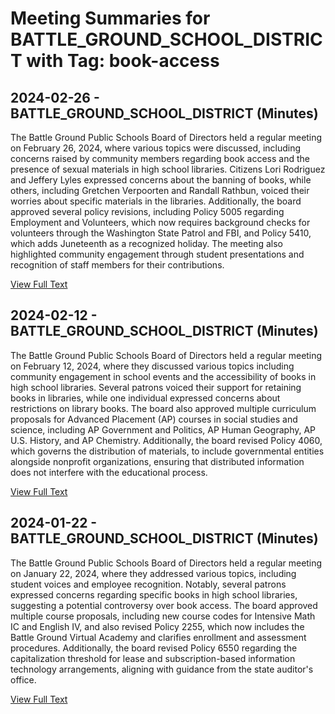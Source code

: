 # Meeting Summaries for BATTLE_GROUND_SCHOOL_DISTRICT with Tag: book-access

## 2024-02-26 - BATTLE_GROUND_SCHOOL_DISTRICT (Minutes)

The Battle Ground Public Schools Board of Directors held a regular meeting on February 26, 2024, where various topics were discussed, including concerns raised by community members regarding book access and the presence of sexual materials in high school libraries. Citizens Lori Rodriguez and Jeffery Lyles expressed concerns about the banning of books, while others, including Gretchen Verpoorten and Randall Rathbun, voiced their worries about specific materials in the libraries. Additionally, the board approved several policy revisions, including Policy 5005 regarding Employment and Volunteers, which now requires background checks for volunteers through the Washington State Patrol and FBI, and Policy 5410, which adds Juneteenth as a recognized holiday. The meeting also highlighted community engagement through student presentations and recognition of staff members for their contributions.

[View Full Text](https://raw.githubusercontent.com/VoronoiPerspectives/WashingtonStateSchoolBoardExplorer/refs/heads/main/data/countries/usa/states/wa/counties/clark/school_boards/battle_ground_school_district/2024/2024-02-26-minutes.txt)

## 2024-02-12 - BATTLE_GROUND_SCHOOL_DISTRICT (Minutes)

The Battle Ground Public Schools Board of Directors held a regular meeting on February 12, 2024, where they discussed various topics including community engagement in school events and the accessibility of books in high school libraries. Several patrons voiced their support for retaining books in libraries, while one individual expressed concerns about restrictions on library books. The board also approved multiple curriculum proposals for Advanced Placement (AP) courses in social studies and science, including AP Government and Politics, AP Human Geography, AP U.S. History, and AP Chemistry. Additionally, the board revised Policy 4060, which governs the distribution of materials, to include governmental entities alongside nonprofit organizations, ensuring that distributed information does not interfere with the educational process.

[View Full Text](https://raw.githubusercontent.com/VoronoiPerspectives/WashingtonStateSchoolBoardExplorer/refs/heads/main/data/countries/usa/states/wa/counties/clark/school_boards/battle_ground_school_district/2024/2024-02-12-minutes.txt)

## 2024-01-22 - BATTLE_GROUND_SCHOOL_DISTRICT (Minutes)

The Battle Ground Public Schools Board of Directors held a regular meeting on January 22, 2024, where they addressed various topics, including student voices and employee recognition. Notably, several patrons expressed concerns regarding specific books in high school libraries, suggesting a potential controversy over book access. The board approved multiple course proposals, including new course codes for Intensive Math IC and English IV, and also revised Policy 2255, which now includes the Battle Ground Virtual Academy and clarifies enrollment and assessment procedures. Additionally, the board revised Policy 6550 regarding the capitalization threshold for lease and subscription-based information technology arrangements, aligning with guidance from the state auditor's office.

[View Full Text](https://raw.githubusercontent.com/VoronoiPerspectives/WashingtonStateSchoolBoardExplorer/refs/heads/main/data/countries/usa/states/wa/counties/clark/school_boards/battle_ground_school_district/2024/2024-01-22-minutes.txt)

